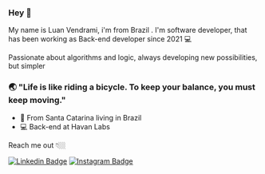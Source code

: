 ### Hey 👋

My name is Luan Vendrami, i'm from Brazil . I'm software developer, that has been working as Back-end developer since 2021 💻

Passionate about algorithms and logic, always developing new possibilities, but simpler


### 🌏 "Life is like riding a bicycle. To keep your balance, you must keep moving."

- 📍 From Santa Catarina living in Brazil
- 💻 Back-end at Havan Labs

Reach me out 👇🏼

[![Linkedin Badge](https://img.shields.io/badge/-LinkedIn-blue?style=flat-square&logo=Linkedin&logoColor=white&link=https://www.linkedin.com/in/isadora-rodrigues-stangarlin-48402b141/)](https://www.linkedin.com/in/luan-vendrami/) [![Instagram Badge](https://img.shields.io/badge/-Instagram-red?style=flat-square&logo=Instagram&logoColor=white&link=https://www.instagram.com/papodedev/)](https://www.instagram.com/vendramiluan/) 
